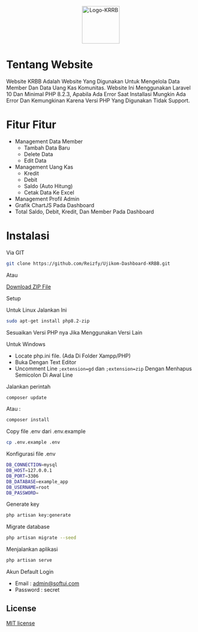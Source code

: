 <p align="center">
  <img src="https://github.com/Reizfy/Ujikom-Dashboard-KRBB/assets/87867288/065461d5-95fe-4dd5-b95c-0dcab86ab361" alt="Logo-KRRB" style="width: 100px;">
</p>

# Tentang Website
Website KRBB Adalah Website Yang Digunakan Untuk Mengelola Data Member Dan Data Uang Kas Komunitas. Website Ini Menggunakan Laravel 10 Dan Minimal PHP 8.2.3, Apabila Ada Error Saat Installasi Mungkin Ada Error Dan Kemungkinan Karena Versi PHP Yang Digunakan Tidak Support.

# Fitur Fitur
- Management Data Member
    - Tambah Data Baru
    - Delete Data
    - Edit Data
- Management Uang Kas
    - Kredit
    - Debit
    - Saldo (Auto Hitung)
    - Cetak Data Ke Excel
- Management Profil Admin
- Grafik ChartJS Pada Dashboard
- Total Saldo, Debit, Kredit, Dan Member Pada Dashboard

# Instalasi
Via GIT 
```bash
git clone https://github.com/Reizfy/Ujikom-Dashboard-KRBB.git
```

Atau

[Download ZIP File](https://github.com/Reizfy/Ujikom-Dashboard-KRBB/archive/refs/heads/main.zip)

Setup

Untuk Linux Jalankan Ini
```bash
sudo apt-get install php8.2-zip
```
Sesuaikan Versi PHP nya Jika Menggunakan Versi Lain

Untuk Windows
- Locate php.ini file. (Ada Di Folder Xampp/PHP)
- Buka Dengan Text Editor
- Uncomment Line `;extension=gd` dan `;extension=zip` Dengan Menhapus Semicolon Di Awal Line

Jalankan perintah 
```bash
composer update
```
Atau :
```bash
composer install
```
Copy file .env dari .env.example
```bash
cp .env.example .env
```
Konfigurasi file .env
```bash
DB_CONNECTION=mysql
DB_HOST=127.0.0.1
DB_PORT=3306
DB_DATABASE=example_app
DB_USERNAME=root
DB_PASSWORD=
```
Generate key
```bash
php artisan key:generate
```
Migrate database
```bash
php artisan migrate --seed
```
Menjalankan aplikasi
```bash
php artisan serve
```
Akun Default Login
- Email : admin@softui.com
- Password : secret

## License

[MIT license](https://opensource.org/licenses/MIT)










